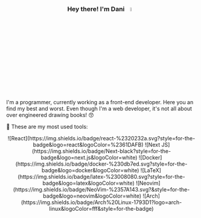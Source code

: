 <h3 style="text-align: center">Hey there! I'm Dani <a href="https://dqnid.com/"><img src="https://media.giphy.com/media/hvRJCLFzcasrR4ia7z/giphy.gif" width="5%"></a></h3>
<br>


I'm a programmer, currently working as a front-end developer. 
Here you an find my best and worst. Even though I'm a web developer, it's not all about over engineered drawing books! 😙

🔧 These are my most used tools:

<div style="text-align: center; display: flex; flex-direction: row; justify-content: space-evenly; flex-wrap: wrap;">
![React](https://img.shields.io/badge/react-%2320232a.svg?style=for-the-badge&logo=react&logoColor=%2361DAFB)
![Next JS](https://img.shields.io/badge/Next-black?style=for-the-badge&logo=next.js&logoColor=white)
![Docker](https://img.shields.io/badge/docker-%230db7ed.svg?style=for-the-badge&logo=docker&logoColor=white)
  ![LaTeX](https://img.shields.io/badge/latex-%23008080.svg?style=for-the-badge&logo=latex&logoColor=white)
  ![Neovim](https://img.shields.io/badge/NeoVim-%2357A143.svg?&style=for-the-badge&logo=neovim&logoColor=white)
  ![Arch](https://img.shields.io/badge/Arch%20Linux-1793D1?logo=arch-linux&logoColor=fff&style=for-the-badge)
</div>
